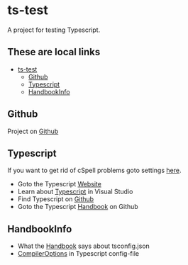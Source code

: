 # ts-test

A project for testing Typescript.

## These are local links

- [ts-test](#ts-test)
  - [Github](#github)
  - [Typescript](#typescript)
  - [HandbookInfo](#handbookinfo)

## Github

Project on [Github](<https://github.com/jweken/ts-test.git>)

## Typescript

If you want to get rid of cSpell problems goto settings [here](<.vscode\settings.json>).
* Goto the Typescript [Website](<https://www.typescriptlang.org/>)
* Learn about [Typescript](<https://code.visualstudio.com/docs/languages/typescript>) in Visual Studio
* Find Typescript on [Github](<https://github.com/Microsoft/TypeScript/tree/master/doc>)  
* Goto the Typescript [Handbook](<https://github.com/Microsoft/TypeScript-Handbook/blob/master/pages/Basic%20Types.md>) on Github

## HandbookInfo

* What the [Handbook](<https://github.com/Microsoft/TypeScript-Handbook/blob/master/pages/tsconfig.json.md>) says about tsconfig.json
* [CompilerOptions](<https://github.com/Microsoft/TypeScript-Handbook/blob/master/pages/Compiler%20Options.md>) in Typescript config-file
